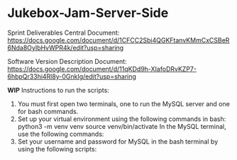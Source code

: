 # Jukebox-Jam-Server-Side

Sprint Deliverables Central Document: https://docs.google.com/document/d/1CFCC2Sbi4QGKFtanvKMmCxCSBeR6Nda8OyIbHvWPR4k/edit?usp=sharing

Software Version Description Document: https://docs.google.com/document/d/11qKDd9h-XIafoDRvKZP7-6hbpQr33hi4Rl8y-0GnkIg/edit?usp=sharing

**WIP**
Instructions to run the scripts:

1) You must first open two terminals, one to run the MySQL server and one for bash commands.
2) Set up your virtual environment using the following commands in bash:
    python3 -m venv venv
    source venv/bin/activate
In the MySQL terminal, use the following commands: 
2) Set your username and password for MySQL in the bash terminal by using the following scripts: 
